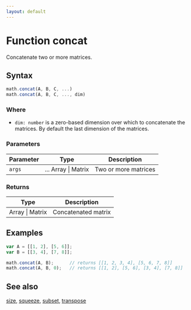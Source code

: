 ```yaml
---
layout: default
---
```


<h1 id="function-concat">Function concat</h1>

Concatenate two or more matrices.


<h2 id="syntax">Syntax</h2>

```js
math.concat(A, B, C, ...)
math.concat(A, B, C, ..., dim)
```

<h3 id="where">Where</h3>

- `dim: number` is a zero-based dimension over which to concatenate the matrices.
  By default the last dimension of the matrices.

<h3 id="parameters">Parameters</h3>

Parameter | Type | Description
--------- | ---- | -----------
`args` | ... Array &#124; Matrix | Two or more matrices

<h3 id="returns">Returns</h3>

Type | Description
---- | -----------
Array &#124; Matrix | Concatenated matrix


<h2 id="examples">Examples</h2>

```js
var A = [[1, 2], [5, 6]];
var B = [[3, 4], [7, 8]];

math.concat(A, B);      // returns [[1, 2, 3, 4], [5, 6, 7, 8]]
math.concat(A, B, 0);   // returns [[1, 2], [5, 6], [3, 4], [7, 8]]
```


<h2 id="see-also">See also</h2>

[size](size.html),
[squeeze](squeeze.html),
[subset](subset.html),
[transpose](transpose.html)


<!-- Note: This file is automatically generated from source code comments. Changes made in this file will be overridden. -->
